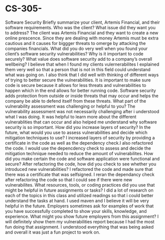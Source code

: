 # CS-305-
Software Security
Briefly summarize your client, Artemis Financial, and their software requirements. Who was the client? What issue did they want you to address? The client was Artemis Financial and they want to create a new online prescence. Since they are dealing with money Artemis must be extra cautious and it causes for biggger threats to omerge by attacking the companies financials.
What did you do very well when you found your client’s software security vulnerabilities? Why is it important to code securely? What value does software security add to a company’s overall wellbeing? I believe that when I found my clients vulernerabilites I explained them very well so that a person that is not in this field could understand what was going on. I also think that I did well with thinking of different ways of trying to better secure the vulnerabilities. It is important to make sure code is secure because it allows for less threats and vulnerabilities to happen which in the end allows for better running code. Software security adds protection from outside or inside threats that may occur and helps the company be able to defend itself from these threats.
What part of the vulnerability assessment was challenging or helpful to you? The vulnerability assessment was not necessarily challenging after i understood what I was doing. It was helpful to learn more about the different vulnerablities that can occur and also helped me understand why software security is so important.
How did you increase layers of security? In the future, what would you use to assess vulnerabilities and decide which mitigation techniques to use? I increased layers of security by providing a certificate in the code as well as the dependency check.I also refactored the code. I would use the depencdency check to assess and decide the mitigation technique needed to reduce the amount of vulnerabilites. 
How did you make certain the code and software application were functional and secure? After refactoring the code, how did you check to see whether you introduced new vulnerabilities? I refactored the code and made sure that there was a certificate that was selfsigned. I reran the dependancy check after refactoring the code so that I could see if there were new vulnerabilites.
What resources, tools, or coding practices did you use that might be helpful in future assignments or tasks? I did a lot of research on each of the topics in this class and utilized readings so that i could better understand the tasks at hand. I used maven and I believe it will be very helpful in the future.
Employers sometimes ask for examples of work that you have successfully completed to show your skills, knowledge, and experience. What might you show future employers from this assignment? I will definitely show them my vulnerabilities report because I had the most fun doing that assignment. I understood everything that was being asked and overall it was just a fun project to work on.
